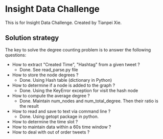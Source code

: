 # Insight Data Challenge
This is for Insight Data Challenge. Created by Tianpei Xie. 

## Solution strategy 
The key to solve the degree counting problem is to answer the following questions:
  * How to extract "Created Time", "Hashtag" from a given tweet ? 
    - Done. See read_parse.py file
  * How to store the node degrees ?
    - Done. Using Hash table (dictionary in Python)
  * How to determine if a node is added to the graph ?
    - Done. Using the KeyError exception for visit the hash node 
  * How to compute the average degree ?
    - Done. Maintain num_nodes and num_total_degree. Then their ratio is the result
  * How to read and save to text via command line ?
    - Done. Using getopt package in python. 
  * How to determine the time slot ?
  * How to maintain data within a 60s time window ? 
  * How to deal with out of order tweets ?
